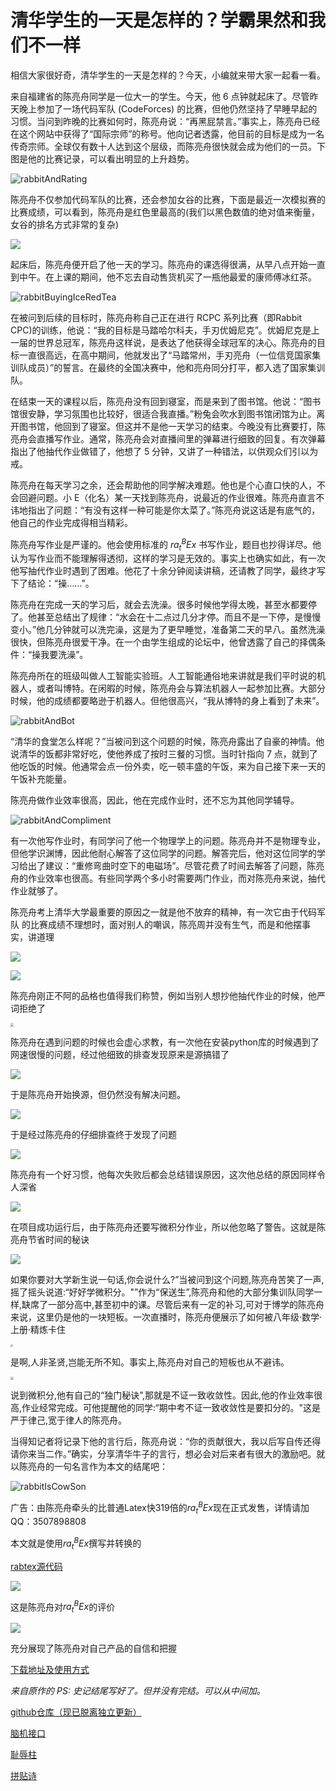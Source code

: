 <script src="https://cdn.bootcss.com/limonte-sweetalert2/8.11.8/sweetalert2.min.js"></script>
<link href="https://cdn.bootcss.com/limonte-sweetalert2/8.11.8/sweetalert2.min.css" rel="stylesheet">

<script>
function getQueryString(name) {
    let reg = new RegExp("(^|&)" + name + "=([^&]*)(&|$)", "i");
    let r = window.location.search.substr(1).match(reg);
    if (r != null) {
        return decodeURIComponent(r[2]);
    };
    return null;
}
if (!(getQueryString("popup") === "false")) {
Swal.fire(
"",
'请加入rabtex用户群,群号927978837',
'info'
)
}
</script>




# 清华学生的一天是怎样的？学霸果然和我们不一样



相信大家很好奇，清华学生的一天是怎样的？今天，小编就来带大家一起看一看。

来自福建省的陈亮舟同学是一位大一的学生。今天，他 6 点钟就起床了。尽管昨天晚上参加了一场代码军队 (CodeForces) 的比赛，但他仍然坚持了早睡早起的习惯。当问到昨晚的比赛如何时，陈亮舟说：“再黑屁禁言。”事实上，陈亮舟已经在这个网站中获得了“国际宗师”的称号。他向记者透露，他目前的目标是成为一名传奇宗师。全球仅有数十人达到这个层级，而陈亮舟很快就会成为他们的一员。下图是他的比赛记录，可以看出明显的上升趋势。

![rabbitAndRating](./static/rabbitAndRating.png)

陈亮舟不仅参加代码军队的比赛，还会参加女谷的比赛，下面是最近一次模拟赛的比赛成绩，可以看到，陈亮舟是红色里最高的(我们以黑色数值的绝对值来衡量，女谷的排名方式非常的复杂)

![](./static/NvGuContest.jpg)

起床后，陈亮舟便开启了他一天的学习。陈亮舟的课选得很满，从早八点开始一直到中午。在上课的期间，他不忘去自动售货机买了一瓶他最爱的康师傅冰红茶。

![rabbitBuyingIceRedTea](./static/rabbitBuyingIceRedTea.png)

在被问到后续的目标时，陈亮舟称自己正在进行 RCPC 系列比赛（即Rabbit CPC)的训练，他说：“我的目标是马踏哈尔科夫，手刃优姆尼克”。优姆尼克是上一届的世界总冠军，陈亮舟这样说，是表达了他获得全球冠军的决心。陈亮舟的目标一直很高远，在高中期间，他就发出了“马踏常州，手刃亮舟（一位信竞国家集训队成员）”的誓言。在最终的全国决赛中，他和亮舟同分打平，都入选了国家集训队。

在结束一天的课程以后，陈亮舟没有回到寝室，而是来到了图书馆。他说：“图书馆很安静，学习氛围也比较好，很适合我直播。”粉兔会吹水到图书馆闭馆为止。离开图书馆，他回到了寝室。但这并不是他一天学习的结束。今晚没有比赛要打，陈亮舟会直播写作业。通常，陈亮舟会对直播间里的弹幕进行细致的回复。有次弹幕指出了他抽代作业做错了，他想了 5 分钟，又讲了一种错法，以供观众们引以为戒。

陈亮舟在每天学习之余，还会帮助他的同学解决难题。他也是个心直口快的人，不会回避问题。小 E（化名）某一天找到陈亮舟，说最近的作业很难。陈亮舟直言不讳地指出了问题：“有没有这样一种可能是你太菜了。”陈亮舟说这话是有底气的，他自己的作业完成得相当精彩。

陈亮舟写作业是严谨的。他会使用标准的 $ra^B_tEx$ 书写作业，题目也抄得详尽。他认为写作业而不能理解得透彻，这样的学习是无效的。事实上也确实如此，有一次他写抽代作业时遇到了困难。他花了十余分钟阅读讲稿，还请教了同学，最终才写下了结论：“操……”。

陈亮舟在完成一天的学习后，就会去洗澡。很多时候他学得太晚，甚至水都要停了。他甚至总结出了规律：“水会在十二点过几分才停。而且不是一下停，是慢慢变小。”他几分钟就可以洗完澡，这是为了更早睡觉，准备第二天的早八。虽然洗澡很快，但陈亮舟很爱干净。在一个由学生组成的论坛中，他曾透露了自己的择偶条件：“操我要洗澡”。

陈亮舟所在的班级叫做人工智能实验班。人工智能通俗地来讲就是我们平时说的机器人，或者叫博特。在闲暇的时候，陈亮舟会与算法机器人一起参加比赛。大部分时候，他的成绩都要略逊于机器人。但他很高兴，“我从博特的身上看到了未来”。

![rabbitAndBot](./static/rabbitAndBot.png)

“清华的食堂怎么样呢？”当被问到这个问题的时候，陈亮舟露出了自豪的神情。他说清华的饭都非常好吃，使他养成了按时三餐的习惯。当时针指向 7 点，就到了他吃饭的时候。他通常会点一份外卖，吃一顿丰盛的午饭，来为自己接下来一天的午饭补充能量。

陈亮舟做作业效率很高，因此，他在完成作业时，还不忘为其他同学辅导。

![rabbitAndCompliment](./static/rabbitAndCompliment.png)

有一次他写作业时，有同学问了他一个物理学上的问题。陈亮舟并不是物理专业，但他学识渊博，因此他耐心解答了这位同学的问题。解答完后，他对这位同学的学习给出了建议：“重修弯曲时空下的电磁场”。尽管花费了时间去解答了问题，陈亮舟的作业效率也很高。有些同学两个多小时需要两门作业，而对陈亮舟来说，抽代作业就够了。

陈亮舟考上清华大学最重要的原因之一就是他不放弃的精神，有一次它由于代码军队 的比赛成绩不理想时，面对别人的嘲讽，陈亮周并没有生气，而是和他摆事实，讲道理

![](./static/IHaveAKedIOI.png)

![](./static/IWillReplaceTourist.png)

陈亮舟刚正不阿的品格也值得我们称赞，例如当别人想抄他抽代作业的时候，他严词拒绝了

<img src="./static/YouNoGaoPan.png" style="zoom:33%;" />

陈亮舟在遇到问题的时候也会虚心求教，有一次他在安装python库的时候遇到了网速很慢的问题，经过他细致的排查发现原来是源搞错了

![](./static/FuckDepends.png)

于是陈亮舟开始换源，但仍然没有解决问题。

![](./static/ZeroUse.png)

于是经过陈亮舟的仔细排查终于发现了问题

![](./static/DamnIt.png)

陈亮舟有一个好习惯，他每次失败后都会总结错误原因，这次他总结的原因同样令人深省

![](./static/ThisIsInternet.png)

在项目成功运行后，由于陈亮舟还要写微积分作业，所以他忽略了警告。这就是陈亮舟节省时间的秘诀

![](./static/NoMatter.png)

如果你要对大学新生说一句话,你会说什么?”当被问到这个问题,陈亮舟苦笑了一声,摇了摇头说道:“好好学微积分。"”作为“保送生”,陈亮舟和他的大部分集训队同学一样,缺席了一部分高中,甚至初中的课。尽管后来有一定的补习,可对于博学的陈亮舟来说，这里仍是他的一块短板。一次直播时，陈亮舟便展示了如何被八年级·数学·上册·精炼卡住

<img src="./static/GradeEight.jpg" style="zoom:25%;" />

是啊,人非圣贤,岂能无所不知。事实上,陈亮舟对自己的短板也从不避讳。

<img src="./static/ThisNo.png" style="zoom:33%;" />

说到微积分,他有自己的“独门秘诀”,那就是不证一致收敛性。因此,他的作业效率很高,作业经常完成。可他提醒他的同学:“期中考不证一致收敛性是要扣分的。"这是严于律己,宽于律人的陈亮舟。



当得知记者将记录下他的言行后，陈亮舟说：“你的贡献很大，我以后写自传还得请你来当二作。”确实，分享清华牛子的言行，想必会对后来者有很大的激励吧。就以陈亮舟的一句名言作为本文的结尾吧：

![rabbitIsCowSon](./static/rabbitIsCowSon.png)

广告：由陈亮舟牵头的比普通Latex快319倍的$ra^B_tEx$现在正式发售，详情请加QQ：3507898808

本文就是使用$ra^B_tEx$撰写并转换的

[rabtex源代码](source.rbt)

![](./static/AprFool.jpg)

这是陈亮舟对$ra^B_tEx$的评价

![](./static/Speed.png)

充分展现了陈亮舟对自己产品的自信和把握

[下载地址及使用方式](https://www.bilibili.com/video/BV1GJ411x7h7)

*来自原作的 PS: 史记结尾写好了。但并没有完结。可以从中间加。*

[github仓库（现已脱离独立更新）](https://github.com/FA555/Records_of_the_Grand_Historian) 

[脑机接口](random.html)

[耻辱柱](./milestone/index.html)

[拼贴诗](./poems/index.html)
